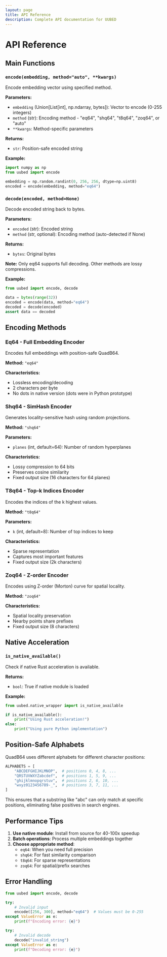 ```yaml
---
layout: page
title: API Reference
description: Complete API documentation for UUBED
---
```


# API Reference

## Main Functions

### `encode(embedding, method="auto", **kwargs)`

Encode embedding vector using specified method.

**Parameters:**
- `embedding` (Union[List[int], np.ndarray, bytes]): Vector to encode (0-255 integers)
- `method` (str): Encoding method - "eq64", "shq64", "t8q64", "zoq64", or "auto"
- `**kwargs`: Method-specific parameters

**Returns:**
- `str`: Position-safe encoded string

**Example:**
```python
import numpy as np
from uubed import encode

embedding = np.random.randint(0, 256, 256, dtype=np.uint8)
encoded = encode(embedding, method="eq64")
```

### `decode(encoded, method=None)`

Decode encoded string back to bytes.

**Parameters:**
- `encoded` (str): Encoded string
- `method` (str, optional): Encoding method (auto-detected if None)

**Returns:**
- `bytes`: Original bytes

**Note:** Only eq64 supports full decoding. Other methods are lossy compressions.

**Example:**
```python
from uubed import encode, decode

data = bytes(range(32))
encoded = encode(data, method="eq64")
decoded = decode(encoded)
assert data == decoded
```

## Encoding Methods

### Eq64 - Full Embedding Encoder

Encodes full embeddings with position-safe QuadB64.

**Method:** `"eq64"`

**Characteristics:**
- Lossless encoding/decoding
- 2 characters per byte
- No dots in native version (dots were in Python prototype)

### Shq64 - SimHash Encoder

Generates locality-sensitive hash using random projections.

**Method:** `"shq64"`

**Parameters:**
- `planes` (int, default=64): Number of random hyperplanes

**Characteristics:**
- Lossy compression to 64 bits
- Preserves cosine similarity
- Fixed output size (16 characters for 64 planes)

### T8q64 - Top-k Indices Encoder

Encodes the indices of the k highest values.

**Method:** `"t8q64"`

**Parameters:**
- `k` (int, default=8): Number of top indices to keep

**Characteristics:**
- Sparse representation
- Captures most important features
- Fixed output size (2k characters)

### Zoq64 - Z-order Encoder

Encodes using Z-order (Morton) curve for spatial locality.

**Method:** `"zoq64"`

**Characteristics:**
- Spatial locality preservation
- Nearby points share prefixes
- Fixed output size (8 characters)

## Native Acceleration

### `is_native_available()`

Check if native Rust acceleration is available.

**Returns:**
- `bool`: True if native module is loaded

**Example:**
```python
from uubed.native_wrapper import is_native_available

if is_native_available():
    print("Using Rust acceleration!")
else:
    print("Using pure Python implementation")
```

## Position-Safe Alphabets

QuadB64 uses different alphabets for different character positions:

```python
ALPHABETS = [
    "ABCDEFGHIJKLMNOP",  # positions 0, 4, 8, ...
    "QRSTUVWXYZabcdef",  # positions 1, 5, 9, ...
    "ghijklmnopqrstuv",  # positions 2, 6, 10, ...
    "wxyz0123456789-_",  # positions 3, 7, 11, ...
]
```

This ensures that a substring like "abc" can only match at specific positions, eliminating false positives in search engines.

## Performance Tips

1. **Use native module**: Install from source for 40-100x speedup
2. **Batch operations**: Process multiple embeddings together
3. **Choose appropriate method**:
   - `eq64`: When you need full precision
   - `shq64`: For fast similarity comparison
   - `t8q64`: For sparse representations
   - `zoq64`: For spatial/prefix searches

## Error Handling

```python
from uubed import encode, decode

try:
    # Invalid input
    encode([256, 300], method="eq64")  # Values must be 0-255
except ValueError as e:
    print(f"Encoding error: {e}")

try:
    # Invalid decode
    decode("invalid_string")
except ValueError as e:
    print(f"Decoding error: {e}")
```